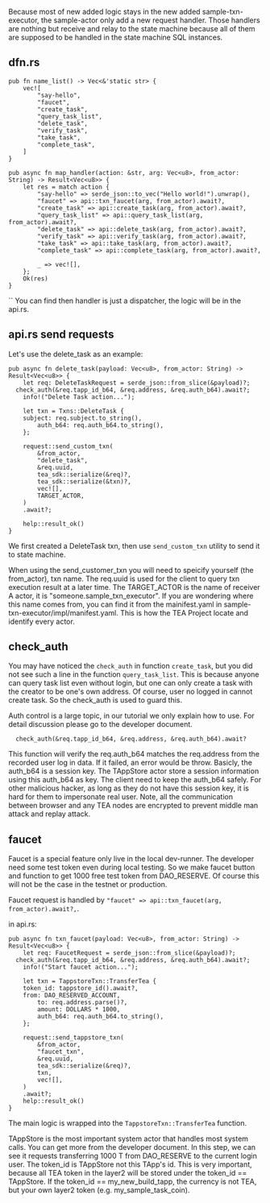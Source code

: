 Because most of new added logic stays in the new added sample-txn-executor, the sample-actor only add a new request handler. Those handlers are nothing but receive and relay to the state machine because all of them are supposed to be handled in the state machine SQL instances.

## dfn.rs

````
pub fn name_list() -> Vec<&'static str> {
	vec![
		"say-hello",
		"faucet",
		"create_task",
		"query_task_list",
		"delete_task",
		"verify_task",
		"take_task",
		"complete_task",
	]
}

pub async fn map_handler(action: &str, arg: Vec<u8>, from_actor: String) -> Result<Vec<u8>> {
	let res = match action {
		"say-hello" => serde_json::to_vec("Hello world!").unwrap(),
		"faucet" => api::txn_faucet(arg, from_actor).await?,
		"create_task" => api::create_task(arg, from_actor).await?,
		"query_task_list" => api::query_task_list(arg, from_actor).await?,
		"delete_task" => api::delete_task(arg, from_actor).await?,
		"verify_task" => api::verify_task(arg, from_actor).await?,
		"take_task" => api::take_task(arg, from_actor).await?,
		"complete_task" => api::complete_task(arg, from_actor).await?,

		_ => vec![],
	};
	Ok(res)
}
````

\``
You can find then handler is just a dispatcher, the logic will be in the api.rs.

## api.rs send requests

Let's use the delete_task as an example:

````
pub async fn delete_task(payload: Vec<u8>, from_actor: String) -> Result<Vec<u8>> {
	let req: DeleteTaskRequest = serde_json::from_slice(&payload)?;
  check_auth(&req.tapp_id_b64, &req.address, &req.auth_b64).await?;
	info!("Delete Task action...");

	let txn = Txns::DeleteTask {
    subject: req.subject.to_string(),
		auth_b64: req.auth_b64.to_string(),
	};

	request::send_custom_txn(
		&from_actor,
		"delete_task",
		&req.uuid,
		tea_sdk::serialize(&req)?,
		tea_sdk::serialize(&txn)?,
		vec![],
		TARGET_ACTOR,
	)
	.await?;

	help::result_ok()
}
````

We first created a DeleteTask txn, then use `send_custom_txn` utility to send it to state machine.

When using the send_customer_txn you will need to speicify yourself (the from_actor), txn name. The req.uuid is used for the client to query txn execution result at a later time. The TARGET_ACTOR is the name of receiver A actor, it is "someone.sample_txn_executor". If you are wondering where this name comes from, you can find it from the mainifest.yaml in sample-txn-executor/impl/manifest.yaml. This is how the TEA Project locate and identify every actor.

## check_auth

You may have noticed the `check_auth` in function `create_task`, but you did not see such a line in the function `query_task_list`. This is because anyone can query task list even without login, but one can only create a task with the creator to be one's own address. Of course, user no logged in cannot create task. So the check_auth is used to guard this.

Auth control is a large topic, in our tutorial we only explain how to use. For detail discussion please go to the developer document.

`  check_auth(&req.tapp_id_b64, &req.address, &req.auth_b64).await?`

This function will verify the req.auth_b64 matches the req.address from the recorded user log in data. If it failed, an error would be throw. Basicly, the auth_b64 is a session key. The TAppStore actor store a session information using this auth_b64 as key. The client need to keep the auth_b64 safely. For other malicious hacker, as long as they do not have this session key, it is hard for them to impersonate real user. Note, all the communication between browser and any TEA nodes are encrypted to prevent middle man attack and replay attack.

## faucet

Faucet is a special feature only live in the local dev-runner. The developer need some test token even during local testing. So we make faucet button and function to get 1000 free test token from DAO_RESERVE. Of course this will not be the case in the testnet or production.

Faucet request is handled by `"faucet" => api::txn_faucet(arg, from_actor).await?,`.

in api.rs:

````
pub async fn txn_faucet(payload: Vec<u8>, from_actor: String) -> Result<Vec<u8>> {
	let req: FaucetRequest = serde_json::from_slice(&payload)?;
  check_auth(&req.tapp_id_b64, &req.address, &req.auth_b64).await?;
	info!("Start faucet action...");

	let txn = TappstoreTxn::TransferTea {
    token_id: tappstore_id().await?,
    from: DAO_RESERVED_ACCOUNT,
		to: req.address.parse()?,
		amount: DOLLARS * 1000,
		auth_b64: req.auth_b64.to_string(),
	};

	request::send_tappstore_txn(
		&from_actor,
		"faucet_txn",
		&req.uuid,
		tea_sdk::serialize(&req)?,
		txn,
		vec![],
	)
	.await?;
	help::result_ok()
}
````

The main logic is wrapped into the `TappstoreTxn::TransferTea` function. 

TAppStore is the most important system actor that handles most system calls. You can get more from the developer document. In this step, we can see it requests transferring 1000 T from DAO_RESERVE to the current login user. The token_id is TAppStore not this TApp's id. This is very important, because all TEA token in the layer2 will be stored under the token_id == TAppStore. If the token_id == my_new_build_tapp, the currency is not TEA, but your own layer2  token (e.g. my_sample_task_coin). 
